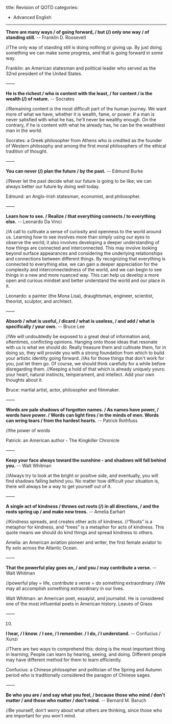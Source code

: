title: Revision of QOTD
categories:
  - Advanced English
---
**There are many ways / of going forward, / but (/) only one way / of standing still.**
-- Franklin D. Roosevelt

//The only way of standing still is doing nothing or giving up. By just doing something we can make some progress, and that is going forward in some way.

Franklin: an American statesman and political leader who served as the 32nd president of the United States.

——

**He is the richest / who is content with the least, / for content / is the wealth (/) of nature.**
-- Socrates

//Remaining content is the most difficult part of the human journey. We want more of what we have, whether it is wealth, fame, or power. If a man is never satisfied with what he has, he'll never be wealthy enough. On the contrary, if he is content with what he already has, he can be the wealthiest man in the world.

Socrates: a Greek philosopher from Athens who is credited as the founder of Western philosophy and among the first moral philosophers of the ethical tradition of thought.

——

**You can never (/) plan the future / by the past.**
-- Edmund Burke

//Never let the past decide what our future is going to be like; we can always better our future by doing well today.

Edmund: an Anglo-Irish statesman, economist, and philosopher.

——

**Learn how to see. / Realize / that everything connects / to everything else.**
-- Leonardo Da Vinci

//A call to cultivate a sense of curiosity and openness to the world around us. Learning how to see involves more than simply using our eyes to observe the world; it also involves developing a deeper understanding of how things are connected and interconnected. This may involve looking beyond surface appearances and considering the underlying relationships and connections between different things. By recognizing that everything is connected to everything else, we can gain a deeper appreciation for the complexity and interconnectedness of the world, and we can begin to see things in a new and more nuanced way. This can help us develop a more open and curious mindset and better understand the world and our place in it.

Leonardo: a painter (the Mona Lisa), draughtsman, engineer, scientist, theorist, sculptor, and architect. 

——

**Absorb / what is useful, / dicard / what is useless, / and add / what is specifically / your own.**
-- Bruce Lee

//We will undoubtedly be exposed to a great deal of information and, oftentimes, conflicting opinions. Hanging onto those ideas that resonate with us is what we should do. Really treasure them and cultivate them, for in doing so, they will provide you with a strong foundation from which to build your artistic identity going forward.
//As for those things that don't work for you, just let them go. Of course, we should think carefully for a while before disregarding them.
//Keeping a hold of that which is already uniquely yours: your heart, natural instincts, temperament, and intellect. Add your own thoughts about it.

Bruce: martial artist, actor, philosopher and filmmaker.

——

**Words are pale shadows of forgotten names. / As names have power, / words have power. / Words can light fires / in the minds of men. Words can wring tears / from the hardest hearts.**
-- Patrick Rothfuss

//the power of words

Patrick: an American author - The Kingkiller Chronicle

——

**Keep your face always toward the sunshine - and shadows will fall behind you.** 
-- Walt Whitman

//Always try to look at the bright or positive side, and eventually, you will find shadows falling behind you. No matter how difficult your situation is, there will always be a way to get yourself out of it.

——

**A single act of kindness / throws out roots (/) in all directions, / and the roots spring up / and make new trees.**
-- Amelia Earhart

//Kindness spreads, and creates other acts of kindness.
//“Roots” is a metaphor for kindness, and “trees” is a metaphor for acts of kindness. This quote means we should do kind things and spread kindness to others.

Amelia: an American aviation pioneer and writer, the first female aviator to fly solo across the Atlantic Ocean.

——

**That the powerful play goes on, / and you / may contribute a verse.**
-- Walt Whitman

//powerful play = life, contribute a verse = do something extraordinary
//We may all accomplish something extraordinary in our lives.

Walt Whitman: an American poet, essayist, and journalist.
He is considered one of the most influential poets in American history.
Leaves of Grass

——

10.
**I hear, / I know. /**
**I see, / I remember. /**
**I do, / I understand.**
-- Confucius / Xunzi

//There are two ways to comprehend this: doing is the most important thing in learning; People can learn by hearing, seeing, and doing. Different people may have different method for them to learn efficiently.

Confucius:  a Chinese philosopher and politician of the Spring and Autumn period who is traditionally considered the paragon of Chinese sages. 

——

**Be who you are / and say what you feel, / because those who mind / don't matter / and those who matter / don't mind.**
-- Bernard M. Baruch

//Be yourself, don't worry about what others are thinking, since those who are important for you won't mind.